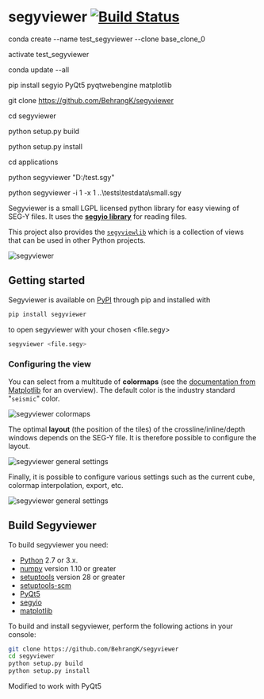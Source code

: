 # segyviewer [![Build Status](https://travis-ci.org/equinor/segyviewer.svg?branch=master)](https://travis-ci.org/equinor/segyviewer)

conda create --name test_segyviewer --clone base_clone_0

activate test_segyviewer

conda update --all

pip install segyio PyQt5 pyqtwebengine matplotlib


git clone https://github.com/BehrangK/segyviewer

cd segyviewer

python setup.py build

python setup.py install

cd applications

python segyviewer "D:/test.sgy"

python segyviewer -i 1 -x 1 ..\tests\testdata\small.sgy



Segyviewer is a small LGPL licensed python library for easy viewing of
SEG-Y files. It uses the
**[segyio library](https://github.com/equinor/segyio)**
for reading files.

This project also provides the
[`segyviewlib`](https://pypi.org/project/segyviewlib/)
which is a collection of views that can be used in other Python
projects.


![segyviewer](https://raw.githubusercontent.com/equinor/segyviewer/master/assets/segyviewer.png)


## Getting started

Segyviewer is available on [PyPI](https://pypi.org/project/segyviewer/)
through pip and installed with

```bash
pip install segyviewer
```

to open segyviewer with your chosen <file.segy>
```bash
segyviewer <file.segy>
```

### Configuring the view

You can select from a multitude of **colormaps** (see the
[documentation from Matplotlib](https://matplotlib.org/users/colormaps.html)
for an overview).  The default color is the industry standard
"`seismic`" color.

![segyviewer colormaps](https://raw.githubusercontent.com/equinor/segyviewer/master/assets/segyviewer-all-the-colormaps.png)


The optimal **layout** (the position of the tiles) of the
crossline/inline/depth windows depends on the SEG-Y file.  It is
therefore possible to configure the layout.

![segyviewer general settings](https://raw.githubusercontent.com/equinor/segyviewer/master/assets/segyviewer-tile.png)


Finally, it is possible to configure various settings such as the
current cube, colormap interpolation, export, etc.

![segyviewer general settings](https://raw.githubusercontent.com/equinor/segyviewer/master/assets/segyviewer-general-settings.png)



## Build Segyviewer

To build segyviewer you need:

 * [Python](https://www.python.org/) 2.7 or 3.x.
 * [numpy](http://www.numpy.org/) version 1.10 or greater
 * [setuptools](https://pypi.python.org/pypi/setuptools) version 28 or greater
 * [setuptools-scm](https://pypi.python.org/pypi/setuptools_scm)
 * [PyQt5](https://pypi.org/project/PyQt5/)
 * [segyio](https://github.com/equinor/segyio)
 * [matplotlib](https://matplotlib.org/)

To build and install segyviewer, perform the following actions in your console:

```bash
git clone https://github.com/BehrangK/segyviewer
cd segyviewer
python setup.py build
python setup.py install
```

Modified to work with PyQt5
